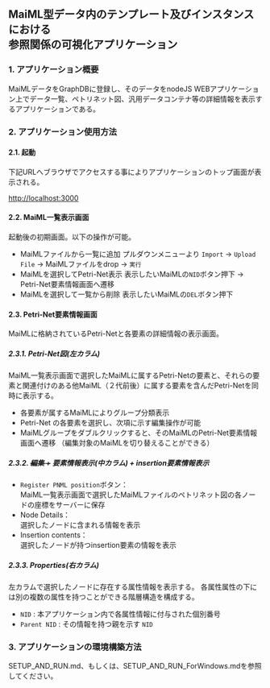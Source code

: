 ## MaiML型データ内のテンプレート及びインスタンスにおける<br>参照関係の可視化アプリケーション<!-- omit in toc -->

### 1. アプリケーション概要
MaiMLデータをGraphDBに登録し、そのデータをnodeJS WEBアプリケーション上でデータ一覧、ペトリネット図、汎用データコンテナ等の詳細情報を表示するアプリケーションである。

### 2. アプリケーション使用方法

#### 2.1. 起動
下記URLへブラウザでアクセスする事によりアプリケーションのトップ画面が表示される。

[http://localhost:3000](http://localhost:3000)

#### 2.2. MaiML一覧表示画面

起動後の初期画面。以下の操作が可能。
* MaiMLファイルから一覧に追加
プルダウンメニューより `Import` &rarr; `Upload File` &rarr; MaiMLファイルをdrop &rarr; `実行`
* MaiMLを選択してPetri-Net表示
表示したいMaiMLの`NID`ボタン押下 &rarr; Petri-Net要素情報画面へ遷移
* MaiMLを選択して一覧から削除
表示したいMaiMLの`DEL`ボタン押下

#### 2.3. Petri-Net要素情報画面

MaiMLに格納されているPetri-Netと各要素の詳細情報の表示画面。

##### 2.3.1. Petri-Net図(左カラム)
MaiML一覧表示画面で選択したMaiMLに属するPetri-Netの要素と、それらの要素と関連付けのある他MaiML（２代前後）に属する要素を含んだPetri-Netを同時に表示する。

* 各要素が属するMaiMLによりグループ分類表示
* Petri-Net の各要素を選択し、次項に示す編集操作が可能
* MaiMLグループをダブルクリックすると、そのMaiMLのPetri-Net要素情報画面へ遷移
（編集対象のMaiMLを切り替えることができる）

##### 2.3.2. ~~編集 +~~ 要素情報表示(中カラム) + insertion要素情報表示
* `Register PNML position`ボタン：</br>
    MaiML一覧表示画面で選択したMaiMLファイルのペトリネット図の各ノードの座標をサーバーに保存
* Node Details：</br>
選択したノードに含まれる情報を表示
* Insertion contents：</br>
選択したノードが持つinsertion要素の情報を表示
  
##### 2.3.3. Properties(右カラム)

左カラムで選択したノードに存在する属性情報を表示する。
各属性属性の下には別の複数の属性を持つことができる階層構造を構成する。

* `NID` : 本アプリケーション内で各属性情報に付与された個別番号
* `Parent NID` : その情報を持つ親を示す `NID`


### 3. アプリケーションの環境構築方法
SETUP_AND_RUN.md、もしくは、SETUP_AND_RUN_ForWindows.mdを参照してください。

